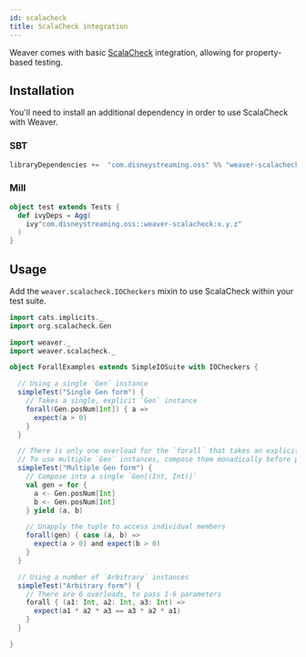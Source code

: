 ```yaml
---
id: scalacheck
title: ScalaCheck integration
---
```


Weaver comes with basic [ScalaCheck](https://www.scalacheck.org/) integration, allowing for property-based testing.

## Installation

You'll need to install an additional dependency in order to use ScalaCheck with Weaver.

### SBT
```scala
libraryDependencies +=  "com.disneystreaming.oss" %% "weaver-scalacheck" % "x.y.z" % Test
```

### Mill
```scala
object test extends Tests {
  def ivyDeps = Agg(
    ivy"com.disneystreaming.oss::weaver-scalacheck:x.y.z"
  )
}
```

## Usage

Add the `weaver.scalacheck.IOCheckers` mixin to use ScalaCheck within your test suite.

```scala mdoc:silent
import cats.implicits._
import org.scalacheck.Gen

import weaver._
import weaver.scalacheck._

object ForallExamples extends SimpleIOSuite with IOCheckers {

  // Using a single `Gen` instance
  simpleTest("Single Gen form") {
    // Takes a single, explicit `Gen` instance
    forall(Gen.posNum[Int]) { a =>
      expect(a > 0)
    }
  }

  // There is only one overload for the `forall` that takes an explicit `Gen` parameter
  // To use multiple `Gen` instances, compose them monadically before passing to `forall`
  simpleTest("Multiple Gen form") {
    // Compose into a single `Gen[(Int, Int)]`
    val gen = for {
      a <- Gen.posNum[Int]
      b <- Gen.posNum[Int]
    } yield (a, b)

    // Unapply the tuple to access individual members
    forall(gen) { case (a, b) =>
      expect(a > 0) and expect(b > 0)
    }
  }

  // Using a number of `Arbitrary` instances
  simpleTest("Arbitrary form") {
    // There are 6 overloads, to pass 1-6 parameters
    forall { (a1: Int, a2: Int, a3: Int) =>
      expect(a1 * a2 * a3 == a3 * a2 * a1)
    }
  }

}
```
